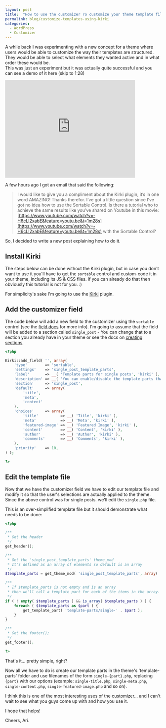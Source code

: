 ```yaml
---
layout: post
title:  "How to use the customizer ro customize your theme template files"
permalink: blog/customize-templates-using-kirki
categories:
  - WordPress
  - Customizer
---
```

A while back I was experimenting with a new concept for a theme where users would be able to customize the way their templates are structured. They would be able to select what elements they wanted active and in what order these would be.  
This was just an experiment but it was actually quite successful and you can see a demo of it here (skip to 1:28)

<iframe width="420" height="315" src="https://www.youtube.com/embed/-H6cLI2xabE" frameborder="0" allowfullscreen></iframe>

A few hours ago I got an email that said the following:

> I would like to give you a compliment about the Kirki plugin, it’s in one word AMAZING! Thanks therefor. I’ve got a little question since I’ve got no idea how to use the Sortable Control. Is there a tutorial who to achieve the same results like you’ve shared on Youtube in this movie: [https://www.youtube.com/watch?v=-H6cLI2xabE&feature=youtu.be&t=1m28s](https://www.youtube.com/watch?v=-H6cLI2xabE&feature=youtu.be&t=1m28s) with the Sortable Control?

So, I decided to write a new post explaining how to do it.

## Install Kirki

The steps below can be done without the Kirki plugin, but in case you don't want to use it you'll have to get the `sortable` control and custom-code it in your theme, including its JS & CSS files. If you can already do that then obviously this tutorial is not for you. :)

For simplicity's sake I'm going to use the [Kirki](https://plugins/kirki) plugin.

## Add the customizer field

The code below will add a new field to the customizer using the `sortable` control (see the [field docs](https://github.com/aristath/kirki/wiki/sortable) for more info). I'm going to assume that the field will be added to a section called `single_post` - You can change that to a section you already have in your theme or see the docs on [creating sections](https://github.com/aristath/kirki/wiki/Sections).

```php
<?php

Kirki::add_field( '', array(
    'type'        => 'sortable',
    'settings'    => 'single_post_template_parts',
    'label'       => __( 'Template parts for single posts', 'kirki' ),
    'description' => __( 'You can enable/disable the template parts that interest you below and reorder them to your liking.', 'kirki' ),
    'section'     => 'single_post',
    'default'     => array(
        'title',
        'meta',
        'content'
    ),
    'choices'     => array(
        'title'          => __( 'Title', 'kirki' ),
        'meta'           => __( 'Meta', 'kirki' ),
        'featured-image' => __( 'Featured Image', 'kirki' ),
        'content'        => __( 'Content', 'kirki' ),
        'author'         => __( 'Author', 'kirki' ),
        'comments'       => __( 'Comments', 'kirki' ),
    ),
    'priority'    => 10,
) );

?>
```

## Edit the template file

Now that we have the customizer field we have to edit our template file and modify it so that the user's selections are actually applied to the theme.
Since the above control was for single posts. we'll edit the `single.php` file.

This is an over-simplified template file but it should demonstrate what needs to be done:

```php
<?php

/**
 * Get the header
 */
get_header();

/**
 * Get the 'single_post_template_parts' theme_mod
 * It's defined as an array of elements so default is an array
 */
$template_parts = get_theme_mod( 'single_post_template_parts', array( 'title', 'meta', 'content' ) );

/**
 * If $template_parts is not empty and is an array
 * then we'll call a template part for each of the items in the array.
 */
if ( ! empty( $template_parts ) && is_array( $template_parts ) ) {
    foreach ( $template_parts as $part ) {
        get_template_part( 'template-parts/single-' . $part );
    }
}

/**
 * Get the footer();
 */
get_footer();

?>
```

That's it... pretty simple, right?

Now all we have to do is create our template parts in the theme's 'template-parts' folder and use filenames of the form `single-{part}.php`, replacing `{part}` with our options (example: `single-title.php`, `single-meta.php`, `single-content.php`, `single-featured-image.php` and so on).

I think this is one of the most interesting uses of the customizer... and I can't wait to see what you guys come up with and how you use it.

I hope that helps!

Cheers,
Ari.
